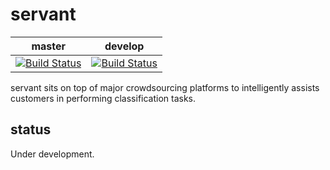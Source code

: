 # servant





| master  | develop      |
|---------|-------------|
| [![Build Status](https://travis-ci.com/TrentoCrowdAI/servant.svg?branch=master)](https://travis-ci.com/TrentoCrowdAI/servant)    | [![Build Status](https://travis-ci.com/TrentoCrowdAI/servant.svg?branch=develop)](https://travis-ci.com/TrentoCrowdAI/servant) |


servant sits on top of major crowdsourcing platforms to intelligently assists customers in performing classification tasks.

## status

Under development.

